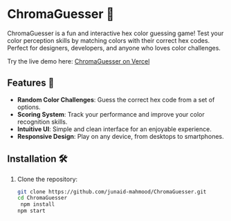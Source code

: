 # ChromaGuesser 🎨

ChromaGuesser is a fun and interactive hex color guessing game! Test your color perception skills by matching colors with their correct hex codes. Perfect for designers, developers, and anyone who loves color challenges.

Try the live demo here: [ChromaGuesser on Vercel](https://chroma-guesser.vercel.app/)

## Features 🚀

- **Random Color Challenges**: Guess the correct hex code from a set of options.
- **Scoring System**: Track your performance and improve your color recognition skills.
- **Intuitive UI**: Simple and clean interface for an enjoyable experience.
- **Responsive Design**: Play on any device, from desktops to smartphones.

## Installation 🛠️

1. Clone the repository:
   ```bash
   git clone https://github.com/junaid-mahmood/ChromaGuesser.git
   cd ChromaGuesser
    npm install
   npm start
